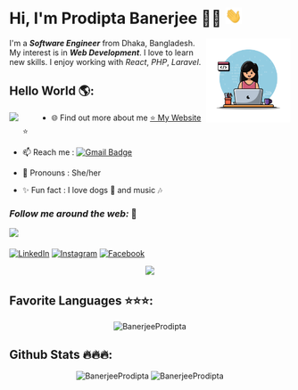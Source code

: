 # Hi, I'm Prodipta Banerjee 👩‍💻  <img src="https://raw.githubusercontent.com/ABSphreak/ABSphreak/master/gifs/Hi.gif" width="30px"> 
<img align='right' src='https://github.com/BanerjeeProdipta/BanerjeeProdipta/blob/master/prodipta.png' width='30%'>

I'm a ***Software Engineer***  from Dhaka, Bangladesh. My interest is in ***Web Development***. I love to learn new skills.
I enjoy working with *React*, *PHP*, *Laravel*.


## Hello World 🌎:
<img align='left' src='https://user-images.githubusercontent.com/5713670/87202985-820dcb80-c2b6-11ea-9f56-7ec461c497c3.gif' width='15%'/>

- 🌐 Find out more about me <a href="https://banerjeeprodipta.000webhostapp.com/">⭐ My Website</a> ⭐

- 📫 Reach me : 
[![Gmail Badge](https://img.shields.io/badge/-Gmail-ffffff?style=flat-square&logo=Gmail&logoColor=red&link=mailto:vsasvipul@gmail.com)](mailto:probanerjee17@gmail.com)

- 💁 Pronouns : She/her
- ✨ Fun fact : I love dogs 🐶 and music 🎶


### *Follow me around the web:*  🏃 <p align="left"> <img src="https://komarev.com/ghpvc/?username=BanerjeeProdipta&label=Profile%20views&color=0e75b6&style=flat"/> </p>


<a href="https://www.linkedin.com/in/banerjeeprodipta/" target="_blank"><img src="https://img.shields.io/badge/LinkedIn-%230077B5.svg?&style=flat-square&logo=linkedin&logoColor=white" alt="LinkedIn"></a>
<a href="https://www.instagram.com/joyce_prodipta_banerjee/" target="_blank"><img src="https://img.shields.io/badge/Instagram-%23E4405F.svg?&style=flat-square&logo=instagram&logoColor=white" alt="Instagram"></a>
<a href="https://www.facebook.com/jprodipta/" target="_blank"><img src="https://img.shields.io/badge/Facebook-%231877F2.svg?&style=flat-square&logo=facebook&logoColor=white" alt="Facebook"></a>


<p align="center"><img src="https://github-readme-stats.vercel.app/api?username=BanerjeeProdipta&&show_icons=true&title_color=cf5975&icon_color=92cce1&text_color=D3D3D3&bg_color=1c1c1c" width="70%" /></p>

## Favorite Languages ⭐⭐⭐:
<p align="center"><img src="https://github-readme-stats.vercel.app/api/top-langs?username=BanerjeeProdipta&show_icons=true&locale=en&title_color=cf5975&layout=compact&bg_color=1c1c1c&text_color=D3D3D3" alt="BanerjeeProdipta" width="70%" /></p>


## Github Stats 🔥🔥🔥:
<p align="center"><img src="https://github-readme-streak-stats.herokuapp.com/?user=BanerjeeProdipta&theme=onedark" alt="BanerjeeProdipta" width="70%"/>
<img src="https://github-profile-trophy.vercel.app/?username=BanerjeeProdipta&row=2&column=3a&theme=onedark" alt="BanerjeeProdipta"  width="70%"/>
</p>



